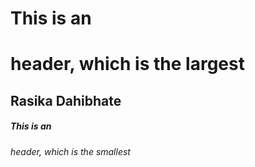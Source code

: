 # This is an <h1> header, which is the largest
## Rasika Dahibhate
##### This is an <h6> header, which is the smallest
